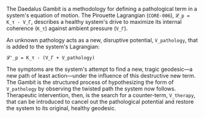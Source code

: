 The Daedalus Gambit is a methodology for defining a pathological term in a system's equation of motion. The Pirouette Lagrangian (`CORE-006`), `𝓛_p = K_τ - V_Γ`, describes a healthy system's drive to maximize its internal coherence (`K_τ`) against ambient pressure (`V_Γ`).

An unknown pathology acts as a new, disruptive potential, `V_pathology`, that is added to the system's Lagrangian:

`𝓛'_p = K_τ - (V_Γ + V_pathology)`

The symptoms are the system's attempt to find a new, tragic geodesic—a new path of least action—under the influence of this destructive new term. The Gambit is the structured process of hypothesizing the form of `V_pathology` by observing the twisted path the system now follows. Therapeutic intervention, then, is the search for a counter-term, `V_therapy`, that can be introduced to cancel out the pathological potential and restore the system to its original, healthy geodesic.